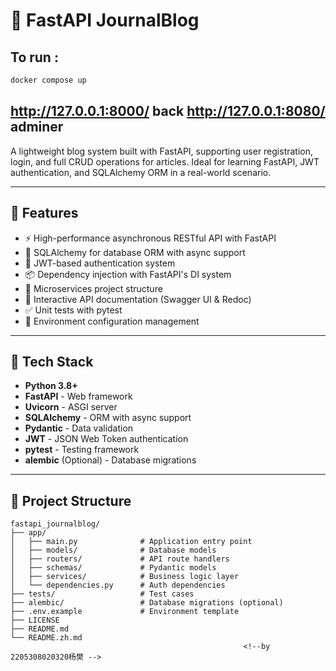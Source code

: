 # 📝 FastAPI JournalBlog
## To run : 
```bash
docker compose up
```
http://127.0.0.1:8000/ back
http://127.0.0.1:8080/ adminer
---
A lightweight blog system built with FastAPI, supporting user registration, login, and full CRUD operations for articles. Ideal for learning FastAPI, JWT authentication, and SQLAlchemy ORM in a real-world scenario.

---

## 🚀 Features

- ⚡ High-performance asynchronous RESTful API with FastAPI
- 🧱 SQLAlchemy for database ORM with async support
- 🔐 JWT-based authentication system
- 📦 Dependency injection with FastAPI's DI system
- 🧩 Microservices project structure
- 📄 Interactive API documentation (Swagger UI & Redoc)
- ✅ Unit tests with pytest
- 🔧 Environment configuration management

---
## 🧰 Tech Stack

- **Python 3.8+**
- **FastAPI** - Web framework
- **Uvicorn** - ASGI server
- **SQLAlchemy** - ORM with async support
- **Pydantic** - Data validation
- **JWT** - JSON Web Token authentication
- **pytest** - Testing framework
- **alembic** (Optional) - Database migrations

---
## 📁 Project Structure

```text
fastapi_journalblog/
├── app/
│   ├── main.py              # Application entry point
│   ├── models/              # Database models
│   ├── routers/             # API route handlers
│   ├── schemas/             # Pydantic models
│   ├── services/            # Business logic layer
│   └── dependencies.py      # Auth dependencies
├── tests/                   # Test cases
├── alembic/                 # Database migrations (optional)
├── .env.example             # Environment template
├── LICENSE
├── README.md
└── README.zh.md
                                                    <!--by 2205308020320杨樊 -->    
